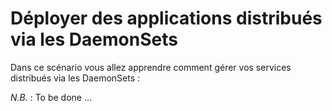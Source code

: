 # Déployer des applications distribués via les DaemonSets

Dans ce scénario vous allez apprendre comment gérer vos services distribués via les DaemonSets :

*N.B.* : To be done ...